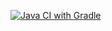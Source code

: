 [![Java CI with Gradle](https://github.com/Nuuchcha/Web/actions/workflows/gradle.yml/badge.svg)](https://github.com/Nuuchcha/Web/actions/workflows/gradle.yml)